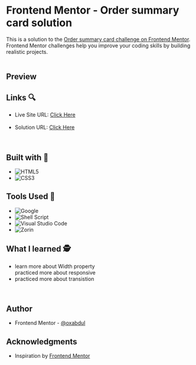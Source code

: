 # Frontend Mentor - Order summary card solution

This is a solution to the [Order summary card challenge on Frontend Mentor](https://www.frontendmentor.io/challenges/order-summary-component-QlPmajDUj). Frontend Mentor challenges help you improve your coding skills by building realistic projects. <br><br>
## Preview<br>
## Links &#128269;
<ul>
<li>Live Site URL: <a href="https://0xabdul.github.io/Order-summary-component/">Click Here</a></li><br>
<li>Solution URL: <a href="https://www.frontendmentor.io/solutions/order-summary-component--sbu3lCx1F">Click Here</a></li>
</ul><br>

## Built with &#128295;
- ![HTML5](https://img.shields.io/badge/html5-%23E34F26.svg?style=for-the-badge&logo=html5&logoColor=white)   
- ![CSS3](https://img.shields.io/badge/css3-%231572B6.svg?style=for-the-badge&logo=css3&logoColor=white)   <br>
## Tools Used &#128296;
- ![Google](https://img.shields.io/badge/google-4285F4?style=for-the-badge&logo=google&logoColor=white)   
- ![Shell Script](https://img.shields.io/badge/Terminal-%23121011.svg?style=for-the-badge&logo=gnu-bash&logoColor=white)  
- ![Visual Studio Code](https://img.shields.io/badge/Visual%20Studio%20Code-0078d7.svg?style=for-the-badge&logo=visual-studio-code&logoColor=white)  
- ![Zorin](https://img.shields.io/badge/Zorin%20Linux-1793D1?logo=zorin-linux&logoColor=fff&style=for-the-badge)<br>



## What I learned &#128373;
<ul>
  <li>learn more about Width property</li
  <li> practiced more about responsive</li>
  <li>practiced more about transistion</li>
  </ul><br>




## Author<br>
- Frontend Mentor - [@oxabdul](https://www.frontendmentor.io/profile/0xAbdul)<br>





## Acknowledgments<br>
<ul>
  <li>Inspiration by <a href="https://www.frontendmentor.io/home">Frontend Mentor</a></li>




